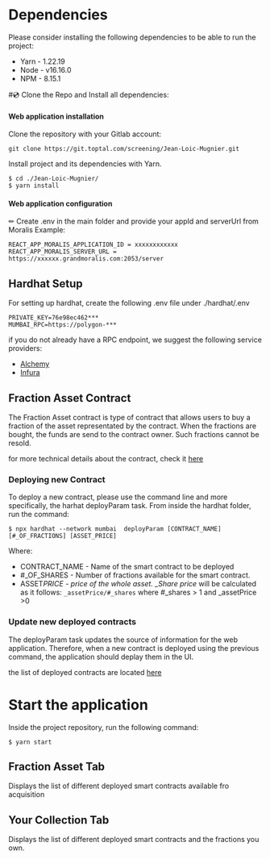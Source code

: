 # Dependencies

Please consider installing the following dependencies to be able to run the project:

- Yarn - 1.22.19
- Node - v16.16.0
- NPM - 8.15.1

#💿 Clone the Repo and Install all dependencies:

#### Web application installation

Clone the repository with your Gitlab account:

```
git clone https://git.toptal.com/screening/Jean-Loic-Mugnier.git
```

Install project and its dependencies with Yarn.

```
$ cd ./Jean-Loic-Mugnier/
$ yarn install
```

#### Web application configuration

✏ Create .env in the main folder and provide your appId and serverUrl from Moralis
Example:

```
REACT_APP_MORALIS_APPLICATION_ID = xxxxxxxxxxxx
REACT_APP_MORALIS_SERVER_URL = https://xxxxxx.grandmoralis.com:2053/server

```

## Hardhat Setup

For setting up hardhat, create the following .env file under ./hardhat/.env

```
PRIVATE_KEY=76e98ec462***
MUMBAI_RPC=https://polygon-***

```

if you do not already have a RPC endpoint, we suggest the following service providers:

- [Alchemy](https://www.alchemy.com/overviews/private-rpc-endpoint)
- [Infura](https://blog.infura.io/post/polygon-now-available)

## Fraction Asset Contract

The Fraction Asset contract is type of contract that allows users to buy a fraction of the asset representated by the contract.
When the fractions are bought, the funds are send to the contract owner.
Such fractions cannot be resold.

for more technical details about the contract, check it [here](https://git.toptal.com/screening/Jean-Loic-Mugnier/-/blob/master/hardhat/contracts/FractionAsset.sol)

### Deploying new Contract

To deploy a new contract, please use the command line and more specifically, the harhat deployParam task. From inside the hardhat folder, run the command:

```
$ npx hardhat --network mumbai  deployParam [CONTRACT_NAME] [#_OF_FRACTIONS] [ASSET_PRICE]
```

Where:

- CONTRACT_NAME - Name of the smart contract to be deployed
- #\_OF_SHARES - Number of fractions available for the smart contract.
- ASSET*PRICE - price of the whole asset. \_Share price* will be calculated as it follows: `_assetPrice/#_shares`
  where #\_shares > 1
  and \_assetPrice >0

### Update new deployed contracts

The deployParam task updates the source of information for the web application. Therefore, when a new contract is deployed using the previous command, the application should deplay them in the UI.

the list of deployed contracts are located [here](https://git.toptal.com/screening/Jean-Loic-Mugnier/-/blob/master/src/contracts/deployedContracts.json)

# Start the application

Inside the project repository, run the following command:

```
$ yarn start

```

## Fraction Asset Tab

Displays the list of different deployed smart contracts available fro acquisition

## Your Collection Tab

Displays the list of different deployed smart contracts and the fractions you own.
